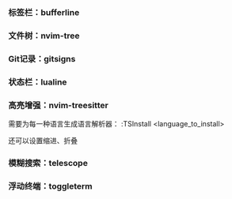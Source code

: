 ### 标签栏：bufferline


### 文件树：nvim-tree


### Git记录：gitsigns


### 状态栏：lualine


### 高亮增强：nvim-treesitter
需要为每一种语言生成语言解析器：
:TSInstall <language_to_install>

还可以设置缩进、折叠

### 模糊搜索：telescope


### 浮动终端：toggleterm
